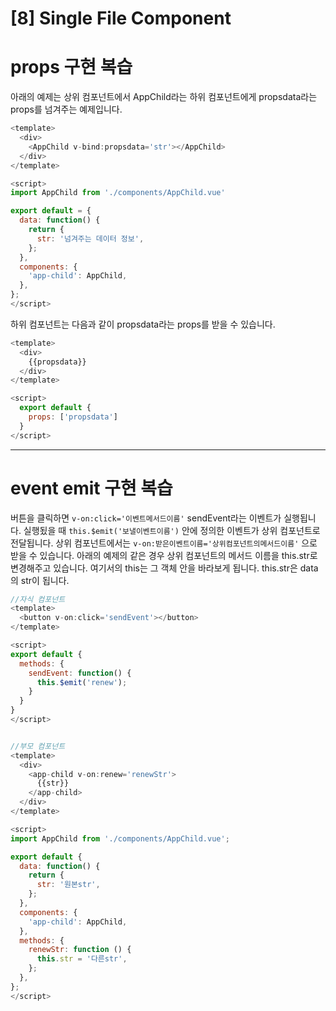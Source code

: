 # [8] Single File Component

# props 구현 복습

아래의 예제는 상위 컴포넌트에서 AppChild라는 하위 컴포넌트에게 propsdata라는 props를 넘겨주는 예제입니다.

```js
<template>
  <div>
    <AppChild v-bind:propsdata='str'></AppChild>
  </div>
</template>

<script>
import AppChild from './components/AppChild.vue'

export default = {
  data: function() {
    return {
      str: '넘겨주는 데이터 정보',
    };
  },
  components: {
    'app-child': AppChild,
  },
};
</script>
```

하위 컴포넌트는 다음과 같이 propsdata라는 props를 받을 수 있습니다.

```js
<template>
  <div>
    {{propsdata}}
  </div>
</template>

<script>
  export default {
    props: ['propsdata']
  }
</script>
```

---

# event emit 구현 복습

버튼을 클릭하면 `v-on:click='이벤트메서드이름'` sendEvent라는 이벤트가 실행됩니다. 실행됬을 때 `this.$emit('보낼이벤트이름')` 안에 정의한 이벤트가 상위 컴포넌트로 전달됩니다.
상위 컴포넌트에서는 `v-on:받은이벤트이름='상위컴포넌트의메서드이름'` 으로 받을 수 있습니다.
아래의 예제의 같은 경우 상위 컴포넌트의 메서드 이름을 this.str로 변경해주고 있습니다. 여기서의 this는 그 객체 안을 바라보게 됩니다. this.str은 data의 str이 됩니다.

```js
//자식 컴포넌트
<template>
  <button v-on:click='sendEvent'></button>
</template>

<script>
export default {
  methods: {
    sendEvent: function() {
      this.$emit('renew');
    }
  }
}
</script>


//부모 컴포넌트
<template>
  <div>
    <app-child v-on:renew='renewStr'>
      {{str}}
    </app-child>
  </div>
</template>

<script>
import AppChild from './components/AppChild.vue';

export default {
  data: function() {
    return {
      str: '원본str',
    };
  },
  components: {
    'app-child': AppChild,
  },
  methods: {
    renewStr: function () {
      this.str = '다른str',
    };
  },
};
</script>
```
